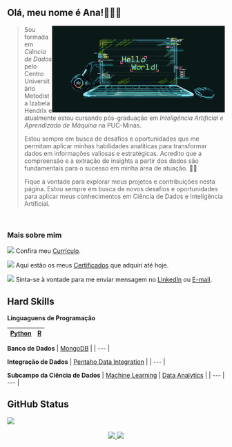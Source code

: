 ## Olá, meu nome é Ana!👩🏻‍💻

<!--<div>
    <img src="dc.png" width="200" align="right">
</div> -->
<img src="gif.gif"  align="right">

> Sou formada em *Ciência de Dados* pelo Centro Universitário Metodista Izabela Hendrix e atualmente estou cursando pós-graduação em *Inteligência Artificial e Aprendizado de Máquina* na PUC-Minas.
>
> Estou sempre em busca de desafios e oportunidades que me permitam aplicar minhas habilidades analíticas para transformar dados em informações valiosas e estratégicas. Acredito que a compreensão e a extração de insights a partir dos dados são fundamentais para o sucesso em minha área de atuação. 🎲💚
> 
> Fique à vontade para explorar meus projetos e contribuições nesta página. Estou sempre em busca de novos desafios e oportunidades para aplicar meus conhecimentos em Ciência de Dados e Inteligência Artificial.

<br/>

### Mais sobre mim


<img src="https://user-images.githubusercontent.com/57241391/216840069-b1a1201f-999f-49cf-8559-e70c089e1fe7.png" height="30">  Confira meu [Currículo](https://drive.google.com/file/d/10W5yIEUW4Lerq_p0sjWpLt09YftA9FsG/view?usp=sharing).

<img src="https://user-images.githubusercontent.com/57241391/216840287-e9d5ddd4-1471-47e2-88d2-955411d335db.png" height="25">  Aqui estão os meus [Certificados](https://drive.google.com/drive/folders/1t_adGWdgqYNaekqp4jMj4u5KKMU6fIyh?usp=sharing) que adquiri até hoje.


<img src="https://user-images.githubusercontent.com/57241391/216840591-dae323e4-f0ca-47c3-86a1-53caf1f307ba.png" height="25">  Sinta-se à vontade para me enviar mensagem no [LinkedIn](https://www.linkedin.com/in/ana-pego/) ou [E-mail](mailto:anapinheiro0404@gmail.com).
<br>

## Hard Skills

**Linguaguens de Programação**

| [Python](https://www.python.org/) | [R](https://www.r-project.org/) |
| --- | --- |

**Banco de Dados**
| [MongoDB](https://www.mongodb.com/) |
| --- |

**Integração de Dados**
| [Pentaho Data Integration](https://help.hitachivantara.com/Documentation/Pentaho/8.3/Products/Pentaho_Data_Integration) |
| --- |

**Subcampo da Ciência de Dados**
| [Machine Learning](https://aws.amazon.com/pt/what-is/machine-learning/) | [Data Analytics](https://aws.amazon.com/pt/what-is/data-analytics/) |
| --- | --- |


## GitHub Status

![](https://komarev.com/ghpvc/?username=anamariapego&color=green)

<p align="center">
<a href="https://github.com/anamariapego">
  <img height="160em" src="https://github-readme-stats-eight-theta.vercel.app/api?username=anamariapego&show_icons=true&theme=tokyonight&include_all_commits=true&count_private=true"/>
  <img height="160em" src="https://github-readme-stats-eight-theta.vercel.app/api/top-langs/?username=anamariapego&layout=compact&langs_count=8&theme=tokyonight"/>
</a>
</p>

